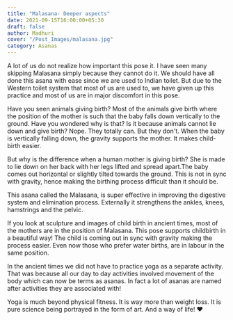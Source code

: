 ```yaml
---
title: "Malasana- Deeper aspects"
date: 2021-09-15T16:00:00+05:30
draft: false
author: Madhuri
cover: "/Post_Images/malasana.jpg"
category: Asanas
---
```

A lot of us do not realize how important this pose it. I have seen many skipping Malasana simply because they cannot do it. We should have all done this asana with ease since we are used to Indian toilet. But due to the Western toilet system that most of us are used to, we have given up this practice and most of us are in major discomfort in this pose. 

Have you seen animals giving birth? Most of the animals give birth where the position of the mother is such that the baby falls down vertically to the ground. Have you wondered why is that? Is it because animals cannot lie down and give birth? Nope. They totally can. But they don't. When the baby is vertically falling down, the gravity supports the mother. It makes child-birth easier. 

But why is the difference when a human mother is giving birth? She is made to lie down on her back with her legs lifted and spread apart.The baby comes out horizontal or slightly tilted towards the ground. This is not in sync with gravity, hence making the birthing process difficult than it should be. 

This asana called the Malasana, is super effective in improving the digestive system and elimination process. Externally it strengthens the ankles, knees, hamstrings and the pelvic. 

If you look at sculpture and images of child birth in ancient times, most of the mothers are in the position of Malasana. This pose supports childbirth in a beautiful way! The child is coming out in sync with gravity making the process easier. Even now those who prefer water births, are in labour in the same position.

In the ancient times we did not have to practice yoga as a separate activity. That was because all our day to day activities involved movement of the body which can now be terms as asanas. In fact a lot of asanas are named after activities they are associated with! 

Yoga is much beyond physical fitness. It is way more than weight loss. It is pure science being portrayed in the form of art. And a way of life! ❤️